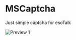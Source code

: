 MSCaptcha
=========

Just simple captcha for esoTalk


![Preview 1](http://esotalk.org/forum/attachment/54092490367b7_captcha.png)

